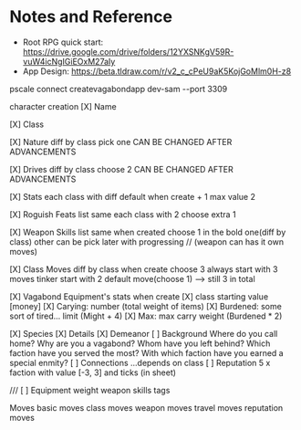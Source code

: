 # Notes and Reference

- Root RPG quick start: https://drive.google.com/drive/folders/12YXSNKgV59R-vuW4icNgIGiEOxM27aIy
- App Design: https://beta.tldraw.com/r/v2_c_cPeU9aK5KojGoMlm0H-z8

pscale connect createvagabondapp dev-sam --port 3309

character creation
  [X] Name

  [X] Class

  [X] Nature
    diff by class
    pick one
    CAN BE CHANGED AFTER ADVANCEMENTS

  [X] Drives
    diff by class
    choose 2
    CAN BE CHANGED AFTER ADVANCEMENTS

  [X] Stats
    each class with diff default
    when create + 1
    max value 2

  [X] Roguish Feats
    list same
    each class with 2
    choose extra 1

  [X] Weapon Skills
    list same
    when created
      choose 1 in the bold one(diff by class)
      other can be pick later with progressing
    // (weapon can has it own moves)

  [X] Class Moves
    diff by class
    when create choose 3
    always start with 3 moves
    tinker start with 2 default move(choose 1) --> still 3 in total

  [X] Vagabond Equipment's stats
    when create
      [X] class starting value [money]
      [X] Carying: number (total weight of items)
      [X] Burdened: some sort of tired... limit (Might + 4)
      [X] Max: max carry weight (Burdened * 2)

  [X] Species
  [X] Details
  [X] Demeanor
  [ ] Background
    Where do you call home?
    Why are you a vagabond?
    Whom have you left behind?
    Which faction have you served the most?
    With which faction have you earned a special enmity?
  [ ] Connections
    ...depends on class
  [ ] Reputation
    5 x faction with value [-3, 3] and ticks (in sheet)  

///
[ ] Equipment
  weight
  weapon skills
  tags

Moves
  basic moves
  class moves
  weapon moves
  travel moves
  reputation moves
